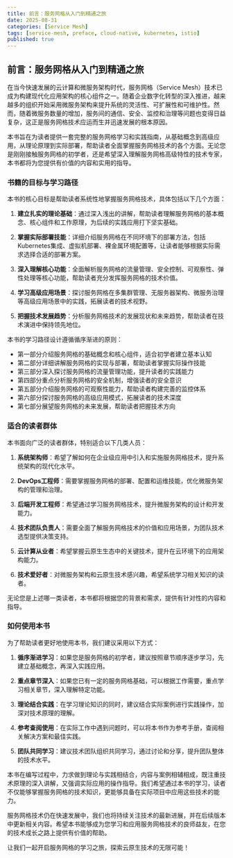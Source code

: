 ```yaml
---
title: 前言：服务网格从入门到精通之旅
date: 2025-08-31
categories: [Service Mesh]
tags: [service-mesh, preface, cloud-native, kubernetes, istio]
published: true
---
```


## 前言：服务网格从入门到精通之旅

在当今快速发展的云计算和微服务架构时代，服务网格（Service Mesh）技术已成为构建现代化应用架构的核心组件之一。随着企业数字化转型的深入推进，越来越多的组织开始采用微服务架构来提升系统的灵活性、可扩展性和可维护性。然而，随着微服务数量的增加，服务间的通信、安全、监控和治理等问题也变得日益复杂，这正是服务网格技术应运而生并迅速发展的根本原因。

本书旨在为读者提供一套完整的服务网格学习和实践指南，从基础概念到高级应用，从理论原理到实际部署，帮助读者全面掌握服务网格技术的各个方面。无论您是刚刚接触服务网格的初学者，还是希望深入理解服务网格高级特性的技术专家，本书都将为您提供有价值的内容和实用的指导。

### 书籍的目标与学习路径

本书的核心目标是帮助读者系统性地掌握服务网格技术，具体包括以下几个方面：

1. **建立扎实的理论基础**：通过深入浅出的讲解，帮助读者理解服务网格的基本概念、核心组件和工作原理，为后续的实践应用打下坚实基础。

2. **掌握实际部署技能**：详细介绍服务网格在不同环境下的部署方法，包括Kubernetes集成、虚拟机部署、裸金属环境配置等，让读者能够根据实际需求选择合适的部署方案。

3. **深入理解核心功能**：全面解析服务网格的流量管理、安全控制、可观察性、弹性处理等核心功能，帮助读者充分发挥服务网格的技术价值。

4. **学习高级应用场景**：探讨服务网格在多集群管理、无服务器架构、微服务治理等高级应用场景中的实践，拓展读者的技术视野。

5. **把握技术发展趋势**：分析服务网格技术的发展现状和未来趋势，帮助读者在技术演进中保持领先地位。

本书的学习路径设计遵循循序渐进的原则：
- 第一部分介绍服务网格的基础概念和核心组件，适合初学者建立基本认知
- 第二部分详细讲解服务网格的实现与部署，帮助读者掌握实际操作技能
- 第三部分深入探讨服务网格的流量管理功能，提升读者的实践能力
- 第四部分重点分析服务网格的安全机制，增强读者的安全意识
- 第五部分介绍服务网格的可观察性能力，帮助读者构建完善的监控体系
- 第六部分探讨服务网格的高级应用模式，拓展读者的技术深度
- 第七部分展望服务网格的未来发展，帮助读者把握技术方向

### 适合的读者群体

本书面向广泛的读者群体，特别适合以下几类人员：

1. **系统架构师**：希望了解如何在企业级应用中引入和实施服务网格技术，提升系统架构的现代化水平。

2. **DevOps工程师**：需要掌握服务网格的部署、配置和运维技能，优化微服务架构的管理和治理。

3. **后端开发工程师**：希望通过学习服务网格技术，提升微服务架构的设计和开发能力。

4. **技术团队负责人**：需要全面了解服务网格技术的价值和应用场景，为团队技术选型提供决策支持。

5. **云计算从业者**：希望掌握云原生生态中的关键技术，提升在云环境下的应用架构能力。

6. **技术爱好者**：对微服务架构和云原生技术感兴趣，希望系统学习相关知识的读者。

无论您是上述哪一类读者，本书都将根据您的背景和需求，提供有针对性的内容和指导。

### 如何使用本书

为了帮助读者更好地使用本书，我们建议采用以下方式：

1. **循序渐进学习**：如果您是服务网格的初学者，建议按照章节顺序逐步学习，先建立基础概念，再深入实践应用。

2. **重点章节深入**：如果您已有一定的服务网格基础，可以根据工作需要，重点学习相关章节，深入理解特定功能。

3. **理论结合实践**：在学习理论知识的同时，建议结合实际案例进行实践操作，加深对技术原理的理解。

4. **参考查阅使用**：在实际工作中遇到问题时，可以将本书作为参考手册，查阅相关解决方案和最佳实践。

5. **团队共同学习**：建议技术团队组织共同学习，通过讨论和分享，提升团队整体的技术水平。

本书在编写过程中，力求做到理论与实践相结合，内容与案例相辅相成，既注重技术原理的深入讲解，又强调实际应用的操作指导。我们希望通过本书的学习，读者不仅能够掌握服务网格的技术知识，更能够具备在实际项目中应用这些技术的能力。

服务网格技术仍在快速发展中，我们也将持续关注技术的最新进展，并在后续版本中更新相关内容。希望本书能够成为您学习和应用服务网格技术的良师益友，在您的技术成长之路上提供有价值的帮助。

让我们一起开启服务网格的学习之旅，探索云原生技术的无限可能！